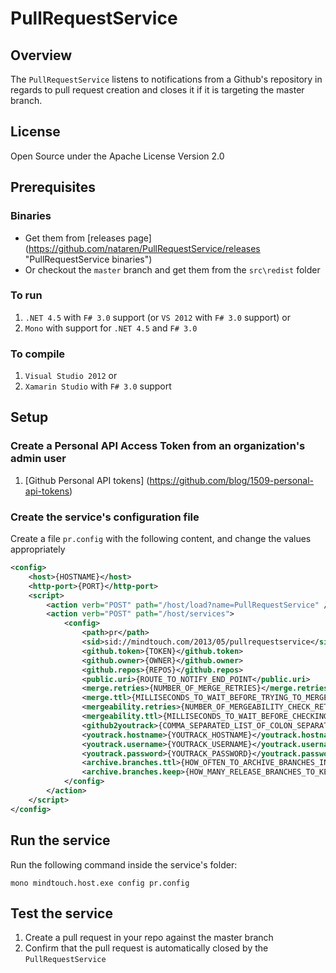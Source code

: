 PullRequestService
==================

## Overview

The `PullRequestService` listens to notifications from a Github's repository in regards to pull request
creation and closes it if it is targeting the master branch.

## License
Open Source under the Apache License Version 2.0

## Prerequisites
### Binaries
* Get them from [releases page] (https://github.com/nataren/PullRequestService/releases "PullRequestService binaries") 
* Or checkout the `master` branch and get them from the `src\redist` folder

### To run
1. `.NET 4.5` with `F# 3.0` support (or `VS 2012` with `F# 3.0` support)  or
2. `Mono` with support for `.NET 4.5` and `F# 3.0`

### To compile
1. `Visual Studio 2012` or
2. `Xamarin Studio` with `F# 3.0` support

## Setup

### Create a Personal API Access Token from an organization's admin user
1. [Github Personal API tokens] (https://github.com/blog/1509-personal-api-tokens)

### Create the service's configuration file
Create a file `pr.config` with the following content, and change the values appropriately

```XML
<config>
	<host>{HOSTNAME}</host>
	<http-port>{PORT}</http-port>
	<script>
		<action verb="POST" path="/host/load?name=PullRequestService" />
		<action verb="POST" path="/host/services">
			<config>
				<path>pr</path>
				<sid>sid://mindtouch.com/2013/05/pullrequestservice</sid>
				<github.token>{TOKEN}</github.token>
				<github.owner>{OWNER}</github.owner>
				<github.repos>{REPOS}</github.repos>
				<public.uri>{ROUTE_TO_NOTIFY_END_POINT</public.uri>
				<merge.retries>{NUMBER_OF_MERGE_RETRIES}</merge.retries>
                <merge.ttl>{MILLISECONDS_TO_WAIT_BEFORE_TRYING_TO_MERGE_PULL_REQUEST_AGAIN}</merge.ttl>
                <mergeability.retries>{NUMBER_OF_MERGEABILITY_CHECK_RETRIES}</mergeability.retries>
                <mergeability.ttl>{MILLISECONDS_TO_WAIT_BEFORE_CHECKING_MERGEABILITY}</mergeability.ttl>
                <github2youtrack>{COMMA_SEPARATED_LIST_OF_COLON_SEPARATED_GITHUB_2_YOUTRACK_USERNAMES_MAPPING}</github2youtrack>
                <youtrack.hostname>{YOUTRACK_HOSTNAME}</youtrack.hostname>
                <youtrack.username>{YOUTRACK_USERNAME}</youtrack.username>
                <youtrack.password>{YOUTRACK_PASSWORD}</youtrack.password>
                <archive.branches.ttl>{HOW_OFTEN_TO_ARCHIVE_BRANCHES_IN_MILLISECONDS}</archive.branches.ttl>
                <archive.branches.keep>{HOW_MANY_RELEASE_BRANCHES_TO_KEEP_AROUND}</archive.branches.keep>
			</config>
		</action>
	</script>
</config>
```

## Run the service
Run the following command inside the service's folder:
```SH
mono mindtouch.host.exe config pr.config
```

## Test the service
1. Create a pull request in your repo against the master branch
2. Confirm that the pull request is automatically closed by the `PullRequestService`

